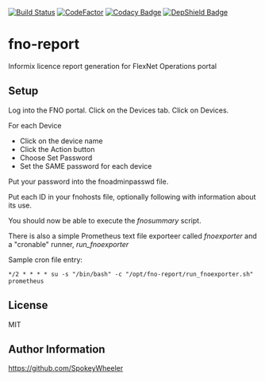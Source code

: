 [![Build Status](https://travis-ci.com/SpokeyWheeler/fno-report.svg?branch=master)](https://travis-ci.com/SpokeyWheeler/fno-report)
[![CodeFactor](https://www.codefactor.io/repository/github/spokeywheeler/fno-report/badge)](https://www.codefactor.io/repository/github/spokeywheeler/fno-report)
[![Codacy Badge](https://api.codacy.com/project/badge/Grade/f1df2a4676cc405fa7da582d227a75e9)](https://app.codacy.com/app/Zinaida/fno-report)
[![DepShield Badge](https://depshield.sonatype.org/badges/SpokeyWheeler/fno-report/depshield.svg)](https://depshield.github.io)

fno-report
==========

Informix licence report generation for FlexNet Operations portal

Setup
-----

Log into the FNO portal.
Click on the Devices tab.
Click on Devices.

For each Device

*   Click on the device name
*   Click the Action button
*   Choose Set Password
*   Set the SAME password for each device

Put your password into the fnoadminpasswd file.

Put each ID in your fnohosts file, optionally following with information about its use.

You should now be able to execute the _fnosummary_ script.

There is also a simple Prometheus text file exporteer called _fnoexporter_ and a "cronable" runner, _run_fnoexporter_

Sample cron file entry:

```cron
*/2 * * * * su -s "/bin/bash" -c "/opt/fno-report/run_fnoexporter.sh" prometheus
```

License
-------

MIT

Author Information
------------------

<https://github.com/SpokeyWheeler>
